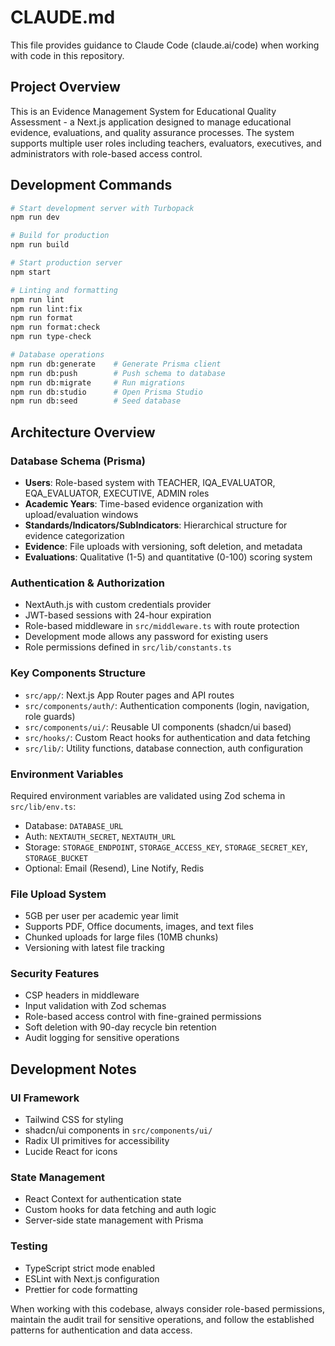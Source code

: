 # CLAUDE.md

This file provides guidance to Claude Code (claude.ai/code) when working with code in this repository.

## Project Overview

This is an Evidence Management System for Educational Quality Assessment - a Next.js application designed to manage educational evidence, evaluations, and quality assurance processes. The system supports multiple user roles including teachers, evaluators, executives, and administrators with role-based access control.

## Development Commands

```bash
# Start development server with Turbopack
npm run dev

# Build for production
npm run build

# Start production server
npm start

# Linting and formatting
npm run lint
npm run lint:fix
npm run format
npm run format:check
npm run type-check

# Database operations
npm run db:generate    # Generate Prisma client
npm run db:push        # Push schema to database
npm run db:migrate     # Run migrations
npm run db:studio      # Open Prisma Studio
npm run db:seed        # Seed database
```

## Architecture Overview

### Database Schema (Prisma)
- **Users**: Role-based system with TEACHER, IQA_EVALUATOR, EQA_EVALUATOR, EXECUTIVE, ADMIN roles
- **Academic Years**: Time-based evidence organization with upload/evaluation windows
- **Standards/Indicators/SubIndicators**: Hierarchical structure for evidence categorization
- **Evidence**: File uploads with versioning, soft deletion, and metadata
- **Evaluations**: Qualitative (1-5) and quantitative (0-100) scoring system

### Authentication & Authorization
- NextAuth.js with custom credentials provider
- JWT-based sessions with 24-hour expiration
- Role-based middleware in `src/middleware.ts` with route protection
- Development mode allows any password for existing users
- Role permissions defined in `src/lib/constants.ts`

### Key Components Structure
- `src/app/`: Next.js App Router pages and API routes
- `src/components/auth/`: Authentication components (login, navigation, role guards)
- `src/components/ui/`: Reusable UI components (shadcn/ui based)
- `src/hooks/`: Custom React hooks for authentication and data fetching
- `src/lib/`: Utility functions, database connection, auth configuration

### Environment Variables
Required environment variables are validated using Zod schema in `src/lib/env.ts`:
- Database: `DATABASE_URL`
- Auth: `NEXTAUTH_SECRET`, `NEXTAUTH_URL`
- Storage: `STORAGE_ENDPOINT`, `STORAGE_ACCESS_KEY`, `STORAGE_SECRET_KEY`, `STORAGE_BUCKET`
- Optional: Email (Resend), Line Notify, Redis

### File Upload System
- 5GB per user per academic year limit
- Supports PDF, Office documents, images, and text files
- Chunked uploads for large files (10MB chunks)
- Versioning with latest file tracking

### Security Features
- CSP headers in middleware
- Input validation with Zod schemas
- Role-based access control with fine-grained permissions
- Soft deletion with 90-day recycle bin retention
- Audit logging for sensitive operations

## Development Notes

### UI Framework
- Tailwind CSS for styling
- shadcn/ui components in `src/components/ui/`
- Radix UI primitives for accessibility
- Lucide React for icons

### State Management
- React Context for authentication state
- Custom hooks for data fetching and auth logic
- Server-side state management with Prisma

### Testing
- TypeScript strict mode enabled
- ESLint with Next.js configuration
- Prettier for code formatting

When working with this codebase, always consider role-based permissions, maintain the audit trail for sensitive operations, and follow the established patterns for authentication and data access.